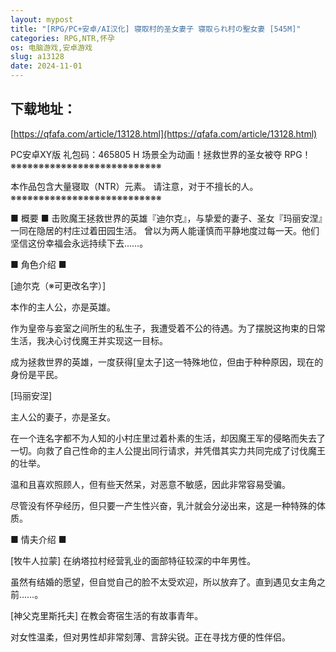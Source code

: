 ```yaml
---
layout: mypost
title: "[RPG/PC+安卓/AI汉化] 寝取村的圣女妻子 寝取られ村の聖女妻 [545M]"
categories: RPG,NTR,怀孕
os: 电脑游戏,安卓游戏
slug: a13128
date: 2024-11-01
---
```


## 下载地址：

[https://qfafa.com/article/13128.html](https://qfafa.com/article/13128.html)

PC安卓XY版
礼包码：465805
H 场景全为动画！拯救世界的圣女被夺 RPG！
※※※※※※※※※※※※※※※※※※※※※※※※※※※

本作品包含大量寝取（NTR）元素。
请注意，对于不擅长的人。
※※※※※※※※※※※※※※※※※※※※※※※※※※※

■ 概要 ■
击败魔王拯救世界的英雄『迪尔克』，与挚爱的妻子、圣女『玛丽安涅』一同在隐居的村庄过着田园生活。
曾以为两人能谨慎而平静地度过每一天。他们坚信这份幸福会永远持续下去……。

■ 角色介绍 ■

\[迪尔克（※可更改名字）\]

本作的主人公，亦是英雄。

作为皇帝与妾室之间所生的私生子，我遭受着不公的待遇。为了摆脱这拘束的日常生活，我决心讨伐魔王并实现这一目标。

成为拯救世界的英雄，一度获得\[皇太子\]这一特殊地位，但由于种种原因，现在的身份是平民。

\[玛丽安涅\]

主人公的妻子，亦是圣女。

在一个连名字都不为人知的小村庄里过着朴素的生活，却因魔王军的侵略而失去了一切。向救了自己性命的主人公提出同行请求，并凭借其实力共同完成了讨伐魔王的壮举。

温和且喜欢照顾人，但有些天然呆，对恶意不敏感，因此非常容易受骗。

尽管没有怀孕经历，但只要一产生性兴奋，乳汁就会分泌出来，这是一种特殊的体质。

■ 情夫介绍 ■

\[牧牛人拉蒙\]
在纳塔拉村经营乳业的面部特征较深的中年男性。

虽然有结婚的愿望，但自觉自己的脸不太受欢迎，所以放弃了。直到遇见女主角之前……。

\[神父克里斯托夫\]
在教会寄宿生活的有故事青年。

对女性温柔，但对男性却非常刻薄、言辞尖锐。正在寻找方便的性伴侣。